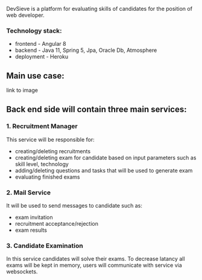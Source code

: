 DevSieve is a platform for evaluating skills of candidates for the position of web developer. 

### Technology stack:
 - frontend - Angular 8
 - backend -  Java 11, Spring 5, Jpa, Oracle Db, Atmosphere
 - deployment - Heroku
 
## Main use case:

link to image

## Back end side will contain three main services:

### 1. Recruitment Manager
This service will be responsible for:
- creating/deleting recruitments
- creating/deleting exam for candidate based on input parameters such as skill level, technology
- adding/deleting questions and tasks that will be used to generate exam
- evaluating finished exams

### 2. Mail Service
It will be used to send messages to candidate such as: 
- exam invitation
- recruitment acceptance/rejection
- exam results

### 3. Candidate Examination
In this service candidates will solve their exams. To decrease latancy all exams will be kept in memory, users will communicate with service via websockets.

